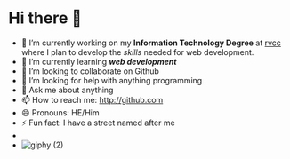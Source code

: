 # Hi there 👋


- 🔭 I’m currently working on my **Information Technology Degree** at [rvcc](https://www.raritanval.edu) where I plan to develop the *skills* needed for web development.  
- 🌱 I’m currently learning  **_web development_**
- 👯 I’m looking to collaborate on Github             
- 🤔 I’m looking for help with anything programming                                                           
- 💬 Ask me about anything  
- 📫 How to reach me: http://github.com 
- 😄 Pronouns: HE/Him
- ⚡ Fun fact: I have a street named after me 
- 
- ![giphy (2)](https://user-images.githubusercontent.com/90153573/132430844-79012c50-a408-4b77-bbad-d8efaafeced7.gif)




